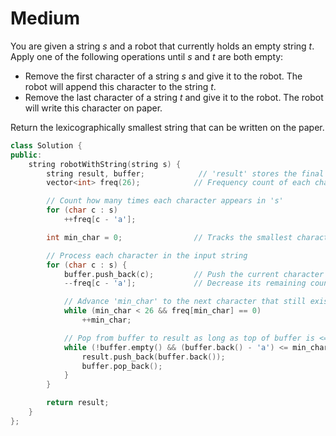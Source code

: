 # Medium

You are given a string $s$ and a robot that currently holds an empty string $t$. Apply one of the following operations until $s$ and $t$ are both empty:

- Remove the first character of a string $s$ and give it to the robot. The robot will append this character to the string $t$.
- Remove the last character of a string $t$ and give it to the robot. The robot will write this character on paper.

Return the lexicographically smallest string that can be written on the paper.

```cpp
class Solution {
public:
    string robotWithString(string s) {
        string result, buffer;            // 'result' stores the final output, 'buffer' simulates the stack
        vector<int> freq(26);            // Frequency count of each character in the input string

        // Count how many times each character appears in 's'
        for (char c : s)
            ++freq[c - 'a'];

        int min_char = 0;                // Tracks the smallest character that still exists in the remaining part of 's'

        // Process each character in the input string
        for (char c : s) {
            buffer.push_back(c);         // Push the current character into the stack-like buffer
            --freq[c - 'a'];             // Decrease its remaining count

            // Advance 'min_char' to the next character that still exists
            while (min_char < 26 && freq[min_char] == 0)
                ++min_char;

            // Pop from buffer to result as long as top of buffer is <= smallest remaining character
            while (!buffer.empty() && (buffer.back() - 'a') <= min_char) {
                result.push_back(buffer.back());
                buffer.pop_back();
            }
        }

        return result;
    }
};
```
